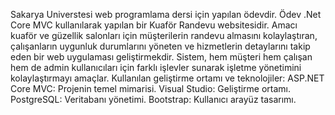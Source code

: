 Sakarya Universtesi web programlama dersi için yapılan ödevdir. 
Ödev .Net Core MVC kullanılarak yapılan bir Kuaför Randevu websitesidir.
Amacı kuaför ve güzellik salonları için müşterilerin randevu almasını kolaylaştıran, çalışanların uygunluk durumlarını yöneten ve hizmetlerin detaylarını takip eden bir web uygulaması geliştirmekdir.
Sistem, hem müşteri hem çalışan hem de admin kullanıcıları için farklı işlevler sunarak işletme yönetimini kolaylaştırmayı amaçlar.
Kullanılan geliştirme ortamı ve teknolojiler:
  ASP.NET Core MVC: Projenin temel mimarisi.
  Visual Studio: Geliştirme ortamı.
  PostgreSQL: Veritabanı yönetimi.
  Bootstrap: Kullanıcı arayüz tasarımı.
